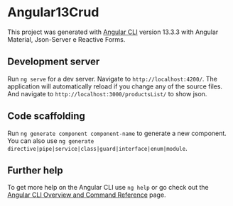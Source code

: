 # Angular13Crud

This project was generated with [Angular CLI](https://github.com/angular/angular-cli) version 13.3.3 with Angular Material, Json-Server e Reactive Forms.

## Development server

Run `ng serve` for a dev server. Navigate to `http://localhost:4200/`. The application will automatically reload if you change any of the source files. And navigate to `http://localhost:3000/productsList/` to show json.

## Code scaffolding

Run `ng generate component component-name` to generate a new component. You can also use `ng generate directive|pipe|service|class|guard|interface|enum|module`.


## Further help

To get more help on the Angular CLI use `ng help` or go check out the [Angular CLI Overview and Command Reference](https://angular.io/cli) page.
